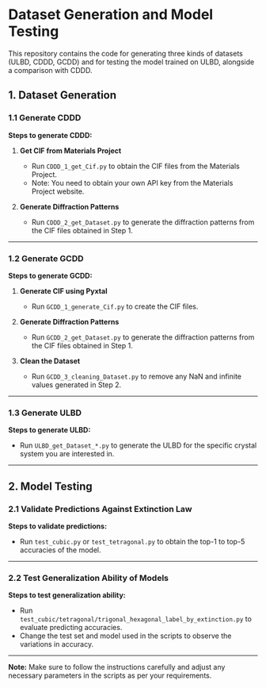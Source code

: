 # Dataset Generation and Model Testing

This repository contains the code for generating three kinds of datasets (ULBD, CDDD, GCDD) and for testing the model trained on ULBD, alongside a comparison with CDDD.

## 1. Dataset Generation

### 1.1 Generate CDDD

**Steps to generate CDDD:**

1. **Get CIF from Materials Project**
   - Run `CDDD_1_get_Cif.py` to obtain the CIF files from the Materials Project.
   - Note: You need to obtain your own API key from the Materials Project website.

2. **Generate Diffraction Patterns**
   - Run `CDDD_2_get_Dataset.py` to generate the diffraction patterns from the CIF files obtained in Step 1.

---

### 1.2 Generate GCDD

**Steps to generate GCDD:**

1. **Generate CIF using Pyxtal**
   - Run `GCDD_1_generate_Cif.py` to create the CIF files.

2. **Generate Diffraction Patterns**
   - Run `GCDD_2_get_Dataset.py` to generate the diffraction patterns from the CIF files obtained in Step 1.

3. **Clean the Dataset**
   - Run `GCDD_3_cleaning_Dataset.py` to remove any NaN and infinite values generated in Step 2.

---

### 1.3 Generate ULBD

**Steps to generate ULBD:**

- Run `ULBD_get_Dataset_*.py` to generate the ULBD for the specific crystal system you are interested in.

---

## 2. Model Testing

### 2.1 Validate Predictions Against Extinction Law

**Steps to validate predictions:**

- Run `test_cubic.py` or `test_tetragonal.py` to obtain the top-1 to top-5 accuracies of the model.

---

### 2.2 Test Generalization Ability of Models

**Steps to test generalization ability:**

- Run `test_cubic/tetragonal/trigonal_hexagonal_label_by_extinction.py` to evaluate predicting accuracies.
- Change the test set and model used in the scripts to observe the variations in accuracy.

---

**Note:** Make sure to follow the instructions carefully and adjust any necessary parameters in the scripts as per your requirements.

